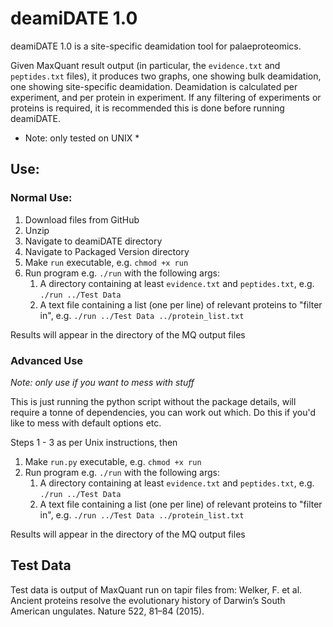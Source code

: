 # deamiDATE 1.0

deamiDATE 1.0 is a site-specific deamidation tool for palaeproteomics.

Given MaxQuant result output (in particular, the `evidence.txt` and `peptides.txt` files), it produces two graphs, one showing bulk deamidation, one showing site-specific deamidation.
Deamidation is calculated per experiment, and per protein in experiment. If any filtering of experiments or proteins is required, it is recommended this is done before running deamiDATE.

* Note: only tested on UNIX * 

## Use:

### Normal Use:
1. Download files from GitHub
2. Unzip
3. Navigate to deamiDATE directory
4. Navigate to Packaged Version directory
5. Make `run` executable, e.g. `chmod +x run`
6. Run program e.g. `./run` with the following args:
	1. A directory containing at least `evidence.txt` and `peptides.txt`, e.g. `./run ../Test Data`
	2. A text file containing a list (one per line) of relevant proteins to "filter in", e.g. `./run ../Test Data ../protein_list.txt`

Results will appear in the directory of the MQ output files


### Advanced Use

*Note: only use if you want to mess with stuff*

This is just running the python script without the package details, will require a tonne of dependencies, you can work out which. 
Do this if you'd like to mess with default options etc.

Steps 1 - 3 as per Unix instructions, then

1. Make `run.py` executable, e.g. `chmod +x run`
2. Run program e.g. `./run` with the following args:
	1. A directory containing at least `evidence.txt` and `peptides.txt`, e.g. `./run ../Test Data`
	2. A text file containing a list (one per line) of relevant proteins to "filter in", e.g. `./run ../Test Data ../protein_list.txt`
 
Results will appear in the directory of the MQ output files


## Test Data

Test data is output of MaxQuant run on tapir files from:
Welker, F. et al. Ancient proteins resolve the evolutionary history of Darwin’s South American ungulates. Nature 522, 81–84 (2015).
